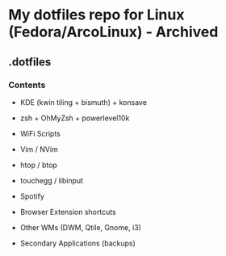 # My dotfiles repo for Linux (Fedora/ArcoLinux) - Archived

## .dotfiles

### Contents

- KDE (kwin tiling + bismuth) + konsave

- zsh + OhMyZsh + powerlevel10k

- WiFi Scripts

- Vim / NVim

- htop / btop

- touchegg / libinput

- Spotify

- Browser Extension shortcuts

- Other WMs (DWM, Qtile, Gnome, i3)

- Secondary Applications (backups)
